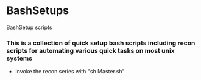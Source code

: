 # BashSetups
BashSetup scripts
### This is a collection of quick setup bash scripts including recon scripts for automating various quick tasks on most unix systems
* Invoke the recon series with "sh Master.sh"
